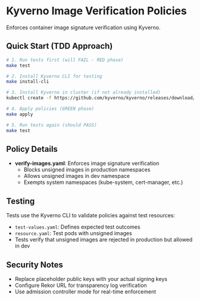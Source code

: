 # Kyverno Image Verification Policies

Enforces container image signature verification using Kyverno.

## Quick Start (TDD Approach)

```bash
# 1. Run tests first (will FAIL - RED phase)
make test

# 2. Install Kyverno CLI for testing
make install-cli

# 3. Install Kyverno in cluster (if not already installed)
kubectl create -f https://github.com/kyverno/kyverno/releases/download/v1.11.0/install.yaml

# 4. Apply policies (GREEN phase)
make apply

# 5. Run tests again (should PASS)
make test
```

## Policy Details

- **verify-images.yaml**: Enforces image signature verification
  - Blocks unsigned images in production namespaces
  - Allows unsigned images in dev namespace
  - Exempts system namespaces (kube-system, cert-manager, etc.)

## Testing

Tests use the Kyverno CLI to validate policies against test resources:
- `test-values.yaml`: Defines expected test outcomes
- `resource.yaml`: Test pods with unsigned images
- Tests verify that unsigned images are rejected in production but allowed in dev

## Security Notes

- Replace placeholder public keys with your actual signing keys
- Configure Rekor URL for transparency log verification
- Use admission controller mode for real-time enforcement
